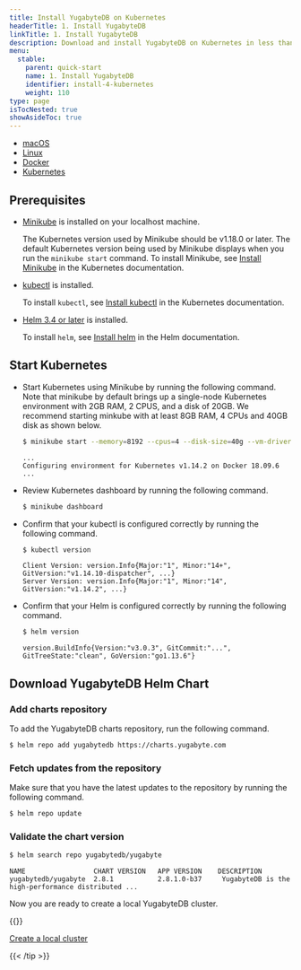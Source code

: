 ```yaml
---
title: Install YugabyteDB on Kubernetes
headerTitle: 1. Install YugabyteDB
linkTitle: 1. Install YugabyteDB
description: Download and install YugabyteDB on Kubernetes in less than five minutes.
menu:
  stable:
    parent: quick-start
    name: 1. Install YugabyteDB
    identifier: install-4-kubernetes
    weight: 110
type: page
isTocNested: true
showAsideToc: true
---
```


<ul class="nav nav-tabs-alt nav-tabs-yb">

  <li >
    <a href="../macos/" class="nav-link">
      <i class="fab fa-apple" aria-hidden="true"></i>
      macOS
    </a>
  </li>

  <li >
    <a href="../linux/" class="nav-link">
      <i class="fab fa-linux" aria-hidden="true"></i>
      Linux
    </a>
  </li>

  <li >
    <a href="../docker/" class="nav-link">
      <i class="fab fa-docker" aria-hidden="true"></i>
      Docker
    </a>
  </li>

  <li >
    <a href="../kubernetes/" class="nav-link active">
      <i class="fas fa-cubes" aria-hidden="true"></i>
      Kubernetes
    </a>
  </li>

</ul>

## Prerequisites

- [Minikube](https://github.com/kubernetes/minikube) is installed on your localhost machine.

    The Kubernetes version used by Minikube should be v1.18.0 or later. The default Kubernetes version being used by Minikube displays when you run the `minikube start` command. To install Minikube, see [Install Minikube](https://kubernetes.io/docs/tasks/tools/install-minikube/) in the Kubernetes documentation.

- [kubectl](https://kubernetes.io/docs/reference/kubectl/overview/) is installed.

    To install `kubectl`, see [Install kubectl](https://kubernetes.io/docs/tasks/tools/install-kubectl/) in the Kubernetes documentation.

- [Helm 3.4 or later](https://helm.sh/) is installed.

    To install `helm`, see [Install helm](https://helm.sh/docs/intro/install/) in the Helm documentation.

## Start Kubernetes

- Start Kubernetes using Minikube by running the following command. Note that minikube by default brings up a single-node Kubernetes environment with 2GB RAM, 2 CPUS, and a disk of 20GB. We recommend starting minkube with at least 8GB RAM, 4 CPUs and 40GB disk as shown below.

    ```sh
    $ minikube start --memory=8192 --cpus=4 --disk-size=40g --vm-driver=virtualbox
    ```

    ```output
    ...
    Configuring environment for Kubernetes v1.14.2 on Docker 18.09.6
    ...
    ```

- Review Kubernetes dashboard by running the following command.

    ```sh
    $ minikube dashboard
    ```

- Confirm that your kubectl is configured correctly by running the following command.

    ```sh
    $ kubectl version
    ```

    ```output
    Client Version: version.Info{Major:"1", Minor:"14+", GitVersion:"v1.14.10-dispatcher", ...}
    Server Version: version.Info{Major:"1", Minor:"14", GitVersion:"v1.14.2", ...}
    ```

- Confirm that your Helm is configured correctly by running the following command.

    ```sh
    $ helm version
    ```

    ```output
    version.BuildInfo{Version:"v3.0.3", GitCommit:"...", GitTreeState:"clean", GoVersion:"go1.13.6"}
    ```

## Download YugabyteDB Helm Chart

### Add charts repository

To add the YugabyteDB charts repository, run the following command.

```sh
$ helm repo add yugabytedb https://charts.yugabyte.com
```

### Fetch updates from the repository

Make sure that you have the latest updates to the repository by running the following command.

```sh
$ helm repo update
```

### Validate the chart version

```sh
$ helm search repo yugabytedb/yugabyte
```

```output
NAME                 CHART VERSION   APP VERSION    DESCRIPTION
yugabytedb/yugabyte  2.8.1           2.8.1.0-b37     YugabyteDB is the high-performance distributed ...
```

Now you are ready to create a local YugabyteDB cluster.

{{<tip title="Next step" >}}

[Create a local cluster](../../create-local-cluster/kubernetes)

{{< /tip >}}

